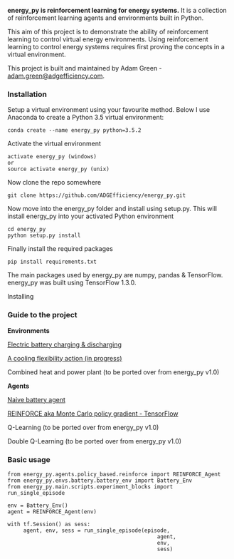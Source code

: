 **energy_py is reinforcement learning for energy systems.** It is a collection of reinforcement learning agents and environments built in Python.

This aim of this project is to demonstrate the ability of reinforcement learning to control virtual energy environments.  Using reinforcement learning to control energy systems requires first proving the concepts in a virtual environment.

This project is built and maintained by Adam Green - adam.green@adgefficiency.com.

### Installation
Setup a virtual environment using your favourite method. Below I use Anaconda to create a Python 3.5 virtual environment:
```
conda create --name energy_py python=3.5.2
```
Activate the virtual environment
```
activate energy_py (windows)
or
source activate energy_py (unix)
```
Now clone the repo somewhere
```
git clone https://github.com/ADGEfficiency/energy_py.git
```
Now move into the energy_py folder and install using setup.py.  This will install energy_py into your activated Python environment
```
cd energy_py
python setup.py install
```
Finally install the required packages
```
pip install requirements.txt
```
The main packages used by energy_py are numpy, pandas & TensorFlow.  energy_py was built using TensorFlow 1.3.0.

Installing

### Guide to the project

**Environments**

[Electric battery charging & discharging](https://github.com/ADGEfficiency/energy_py/tree/master/energy_py/envs/battery)

[A cooling flexibility action (in progress)](https://github.com/ADGEfficiency/energy_py/tree/master/energy_py/envs/precool)

Combined heat and power plant (to be ported over from energy_py v1.0)

**Agents**

[Naive battery agent](https://github.com/ADGEfficiency/energy_py/blob/master/energy_py/agents/naive/naive_battery.py)

[REINFORCE aka Monte Carlo policy gradient - TensorFlow](https://github.com/ADGEfficiency/energy_py/blob/master/energy_py/agents/policy_based/reinforce.py)

Q-Learning (to be ported over from energy_py v1.0)

Double Q-Learning (to be ported over from energy_py v1.0)

### Basic usage
```
from energy_py.agents.policy_based.reinforce import REINFORCE_Agent
from energy_py.envs.battery.battery_env import Battery_Env
from energy_py.main.scripts.experiment_blocks import run_single_episode

env = Battery_Env()
agent = REINFORCE_Agent(env)

with tf.Session() as sess:
     agent, env, sess = run_single_episode(episode,
                                               agent,
                                               env,
                                               sess)
```
